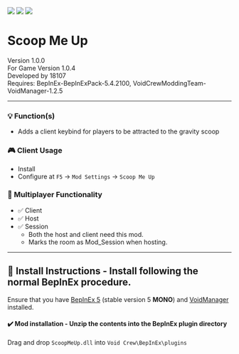 [![](https://img.shields.io/badge/-Void_Crew_Modding_Team-111111?style=just-the-label&logo=github&labelColor=24292f)](https://github.com/Void-Crew-Modding-Team)
![](https://img.shields.io/badge/Game%20Version-1.0.4-111111?style=flat&labelColor=24292f&color=111111)
[![](https://img.shields.io/discord/1180651062550593536.svg?&logo=discord&logoColor=ffffff&style=flat&label=Discord&labelColor=24292f&color=111111)](https://discord.gg/g2u5wpbMGu "Void Crew Modding Discord")

# Scoop Me Up

Version 1.0.0  
For Game Version 1.0.4  
Developed by 18107  
Requires:  BepInEx-BepInExPack-5.4.2100, VoidCrewModdingTeam-VoidManager-1.2.5


---------------------

### 💡 Function(s)

- Adds a client keybind for players to be attracted to the gravity scoop

### 🎮 Client Usage

- Install
- Configure at `F5` -> `Mod Settings` -> `Scoop Me Up`

### 👥 Multiplayer Functionality

- ✅ Client
- ✅ Host
- ✅ Session
  - Both the host and client need this mod.
  - Marks the room as Mod_Session when hosting.

---------------------

## 🔧 Install Instructions - **Install following the normal BepInEx procedure.**

Ensure that you have [BepInEx 5](https://thunderstore.io/c/void-crew/p/BepInEx/BepInExPack/) (stable version 5 **MONO**) and [VoidManager](https://thunderstore.io/c/void-crew/p/VoidCrewModdingTeam/VoidManager/) installed.

#### ✔️ Mod installation - **Unzip the contents into the BepInEx plugin directory**

Drag and drop `ScoopMeUp.dll` into `Void Crew\BepInEx\plugins`
